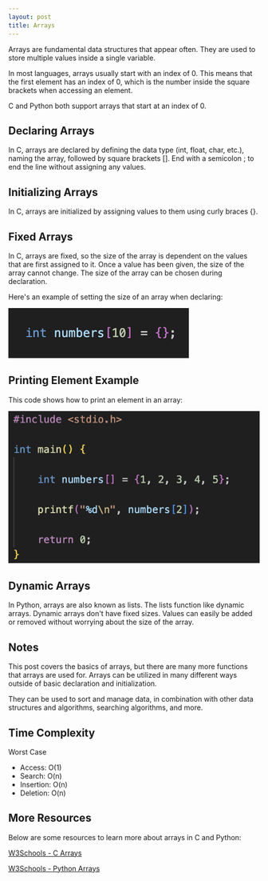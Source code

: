 ```yaml
---
layout: post
title: Arrays
---
```


Arrays are fundamental data structures that appear often. They are used to store multiple values inside a single variable. 

In most languages, arrays usually start with an index of 0. This means that the first element has an index of 0, which is the number inside the square brackets when accessing an element.

C and Python both support arrays that start at an index of 0. 

## Declaring Arrays
In C, arrays are declared by defining the data type (int, float, char, etc.), naming the array, followed by square brackets []. End with a semicolon ; to end the line without assigning any values.

## Initializing Arrays
In C, arrays are initialized by assigning values to them using curly braces {}.

## Fixed Arrays
In C, arrays are fixed, so the size of the array is dependent on the values that are first assigned to it. Once a value has been given, the size of the array cannot change. The size of the array can be chosen during declaration. 

Here's an example of setting the size of an array when declaring:

![Example of array declaration](/assets/img/initializing-array-size.png)

## Printing Element Example
This code shows how to print an element in an array:

![Example of code to print element in an array](/assets/img/Printing-array.png)

## Dynamic Arrays
In Python, arrays are also known as lists. The lists function like dynamic arrays. Dynamic arrays don't have fixed sizes. Values can easily be added or removed without worrying about the size of the array.

## Notes
This post covers the basics of arrays, but there are many more functions that arrays are used for. Arrays can be utilized in many different ways outside of basic declaration and initialization.

They can be used to sort and manage data, in combination with other data structures and algorithms, searching algorithms, and more.

## Time Complexity
Worst Case
* Access: O(1)
* Search: O(n)
* Insertion: O(n)
* Deletion: O(n)

## More Resources
Below are some resources to learn more about arrays in C and Python:

[W3Schools - C Arrays](https://www.w3schools.com/c/c_arrays.php)

[W3Schools - Python Arrays](https://www.w3schools.com/python/python_arrays.asp)
